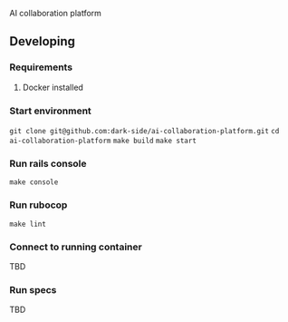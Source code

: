 AI collaboration platform


## Developing

### Requirements
1. Docker installed

### Start environment

`git clone git@github.com:dark-side/ai-collaboration-platform.git`
`cd ai-collaboration-platform`
`make build`
`make start`


### Run rails console
`make console`

### Run rubocop
`make lint`

### Connect to running container
TBD

### Run specs
TBD
